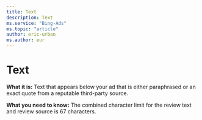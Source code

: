 ```yaml
---
title: Text
description: Text
ms.service: "Bing-Ads"
ms.topic: "article"
author: eric-urban
ms.author: eur
---
```


# Text

**What it is:** Text that appears below your ad that is either paraphrased or an exact quote from a reputable third-party source.

**What you need to know:** The combined character limit for the review text and review source is 67 characters.


